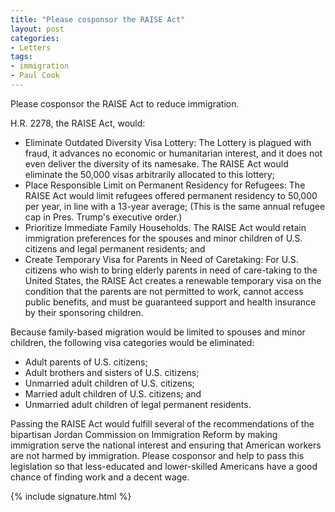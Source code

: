 ```yaml
---
title: "Please cosponsor the RAISE Act"
layout: post
categories:
- Letters
tags:
- immigration
- Paul Cook
---
```


Please cosponsor the RAISE Act to reduce immigration.

H.R. 2278, the RAISE Act, would:

- Eliminate Outdated Diversity Visa Lottery: The Lottery is plagued with fraud, it advances no economic or humanitarian interest, and it does not even deliver the diversity of its namesake. The RAISE Act would eliminate the 50,000 visas arbitrarily allocated to this lottery;
- Place Responsible Limit on Permanent Residency for Refugees: The RAISE Act would limit refugees offered permanent residency to 50,000 per year, in line with a 13-year average; (This is the same annual refugee cap in Pres. Trump's executive order.)
- Prioritize Immediate Family Households. The RAISE Act would retain immigration preferences for the spouses and minor children of U.S. citizens and legal permanent residents; and
- Create Temporary Visa for Parents in Need of Caretaking: For U.S. citizens who wish to bring elderly parents in need of care-taking to the United States, the RAISE Act creates a renewable temporary visa on the condition that the parents are not permitted to work, cannot access public benefits, and must be guaranteed support and health insurance by their sponsoring children.

Because family-based migration would be limited to spouses and minor children, the following visa categories would be eliminated:

- Adult parents of U.S. citizens;
- Adult brothers and sisters of U.S. citizens;
- Unmarried adult children of U.S. citizens;
- Married adult children of U.S. citizens; and
- Unmarried adult children of legal permanent residents.

Passing the RAISE Act would fulfill several of the recommendations of the bipartisan Jordan Commission on Immigration Reform by making immigration serve the national interest and ensuring that American workers are not harmed by immigration. Please cosponsor and help to pass this legislation so that less-educated and lower-skilled Americans have a good chance of finding work and a decent wage.

{% include signature.html %}

